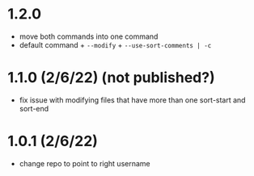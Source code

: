 # 1.2.0

<!-- prettier-ignore -->
- move both commands into one command
- default command + `--modify` + `--use-sort-comments | -c`

# 1.1.0 (2/6/22) (not published?)

<!-- prettier-ignore -->
- fix issue with modifying files that have more than one sort-start and sort-end

# 1.0.1 (2/6/22)

<!-- prettier-ignore -->
- change repo to point to right username
